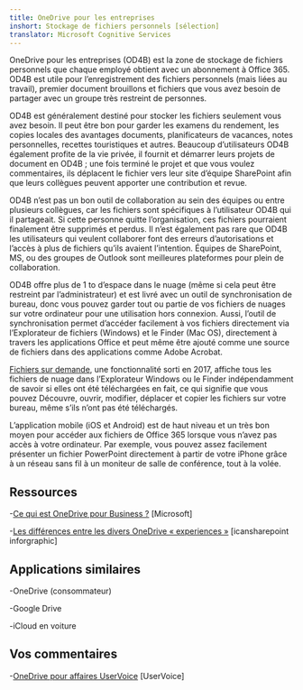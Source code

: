 ```yaml
---
title: OneDrive pour les entreprises
inshort: Stockage de fichiers personnels [sélection]
translator: Microsoft Cognitive Services
---
```



OneDrive pour les entreprises (OD4B) est la zone de stockage de fichiers personnels que chaque employé obtient avec un abonnement à Office 365. OD4B est utile pour l’enregistrement des fichiers personnels (mais liées au travail), premier document brouillons et fichiers que vous avez besoin de partager avec un groupe très restreint de personnes.

OD4B est généralement destiné pour stocker les fichiers seulement vous avez besoin. Il peut être bon pour garder les examens du rendement, les copies locales des avantages documents, planificateurs de vacances, notes personnelles, recettes touristiques et autres. Beaucoup d’utilisateurs OD4B également profite de la vie privée, il fournit et démarrer leurs projets de document en OD4B ; une fois terminé le projet et que vous voulez commentaires, ils déplacent le fichier vers leur site d’équipe SharePoint afin que leurs collègues peuvent apporter une contribution et revue.

OD4B n’est pas un bon outil de collaboration au sein des équipes ou entre plusieurs collègues, car les fichiers sont spécifiques à l’utilisateur OD4B qui il partageait. Si cette personne quitte l’organisation, ces fichiers pourraient finalement être supprimés et perdus. Il n’est également pas rare que OD4B les utilisateurs qui veulent collaborer font des erreurs d’autorisations et l’accès à plus de fichiers qu’ils avaient l’intention. Équipes de SharePoint, MS, ou des groupes de Outlook sont meilleures plateformes pour plein de collaboration.

OD4B offre plus de 1 to d’espace dans le nuage (même si cela peut être restreint par l’administrateur) et est livré avec un outil de synchronisation de bureau, donc vous pouvez garder tout ou partie de vos fichiers de nuages sur votre ordinateur pour une utilisation hors connexion. Aussi, l’outil de synchronisation permet d’accéder facilement à vos fichiers directement via l’Explorateur de fichiers (Windows) et le Finder (Mac OS), directement à travers les applications Office et peut même être ajouté comme une source de fichiers dans des applications comme Adobe Acrobat. 

[Fichiers sur demande](https://blogs.office.com/en-us/2017/05/11/introducing-onedrive-files-on-demand-and-additional-features-making-it-easier-to-access-and-share-files/), une fonctionnalité sorti en 2017, affiche tous les fichiers de nuage dans l’Explorateur Windows ou le Finder indépendamment de savoir si elles ont été téléchargées en fait, ce qui signifie que vous pouvez Découvre, ouvrir, modifier, déplacer et copier les fichiers sur votre bureau, même s’ils n’ont pas été téléchargés.

L’application mobile (iOS et Android) est de haut niveau et un très bon moyen pour accéder aux fichiers de Office 365 lorsque vous n’avez pas accès à votre ordinateur. Par exemple, vous pouvez assez facilement présenter un fichier PowerPoint directement à partir de votre iPhone grâce à un réseau sans fil à un moniteur de salle de conférence, tout à la volée.

Ressources
---------

-[Ce qui est OneDrive pour
    Business ?](https://support.office.com/en-us/article/What-is-OneDrive-for-Business-187f90af-056f-47c0-9656-cc0ddca7fdc2)
    \[Microsoft\]

-[Les différences entre les divers OneDrive
    « experiences »](http://icsh.pt/OneDriveTree) \[icansharepoint
    inforgraphic\]

Applications similaires
--------------------

-OneDrive (consommateur)

-Google Drive

-iCloud en voiture

Vos commentaires
---------

-[OneDrive pour affaires UserVoice](https://onedrive.uservoice.com/forums/262982-onedrive/category/86090-onedrive-for-business)
    \[UserVoice\]


